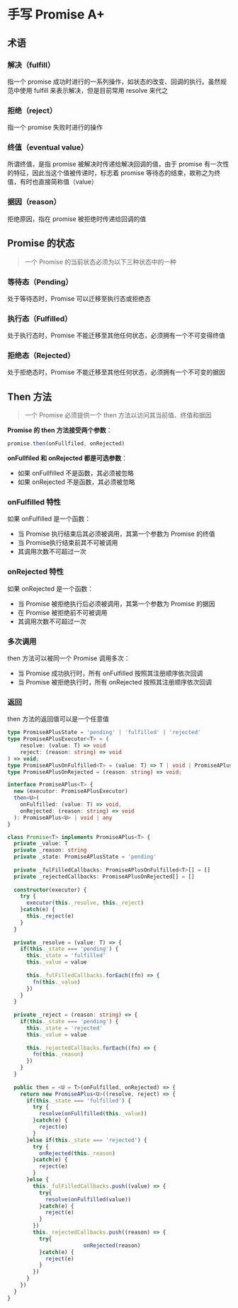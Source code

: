 # 手写 Promise A+

## 术语

### 解决（fulfill）

指一个 promise 成功时进行的一系列操作，如状态的改变、回调的执行。虽然规范中使用 fulfill 来表示解决，但是目前常用 resolve 来代之

### 拒绝（reject）

指一个 promise 失败时进行的操作

### 终值（eventual value）

所谓终值，是指 promise 被解决时传递给解决回调的值，由于 promise 有一次性的特征，因此当这个值被传递时，标志着 promise 等待态的结束，故称之为终值，有时也直接简称值（value）

### 据因（reason）

拒绝原因，指在 promise 被拒绝时传递给回调的值



## Promise 的状态

>   一个 Promise 的当前状态必须为以下三种状态中的一种

### 等待态（Pending）

处于等待态时，Promise 可以迁移至执行态或拒绝态

### 执行态（Fulfilled）

处于执行态时，Promise 不能迁移至其他任何状态，必须拥有一个不可变得终值

### 拒绝态（Rejected）

处于拒绝态时，Promise 不能迁移至其他任何状态，必须拥有一个不可变的据因



## Then 方法

>   一个 Promise 必须提供一个 then 方法以访问其当前值、终值和据因

**Promise 的 then 方法接受两个参数**：

```javascript
promise.then(onFullfiled, onRejected)
```

**onFullfiled 和 onRejected 都是可选参数**：

*   如果 onFullfilled 不是函数，其必须被忽略
*   如果 onRejected 不是函数，其必须被忽略

### onFulfilled 特性

如果 onFulfilled 是一个函数：

*   当 Promise 执行结束后其必须被调用，其第一个参数为 Promise 的终值
*   当 Promise执行结束前其不可被调用
*   其调用次数不可超过一次

### onRejected 特性

如果 onRejected 是一个函数：

*   当 Promise 被拒绝执行后必须被调用，其第一个参数为 Promise 的据因
*   在 Promise 被拒绝前不可被调用
*   其调用次数不可超过一次

### 多次调用

then 方法可以被同一个 Promise 调用多次：

*   当 Promise 成功执行时，所有 onFulfilled 按照其注册顺序依次回调
*   当 Promise 被拒绝执行时，所有 onRejected 按照其注册顺序依次回调

### 返回

then 方法的返回值可以是一个任意值

```typescript
type PromiseAPlusState = 'pending' | 'fulfilled' | 'rejected'
type PromiseAPlusExecutor<T> = (
	resolve: (value: T) => void
	reject: (reason: string) => void
) => void;
type PromiseAPlusOnFulfilled<T> = (value: T) => T | void | PromiseAPlus<T>;
type PromiseAPlusOnRejected = (reason: string) => void;

interface PromiseAPlus<T> {
  new (executor: PromiseAPlusExecutor)
  then<U>(
    onFulfilled: (value: T) => void, 
    onRejected: (reason: string) => void
  ): PromiseAPlus<U> | void | any
}

class Promise<T> implements PromiseAPlus<T> {
  private _value: T 
  private _reason: string
  private _state: PromiseAPlusState = 'pending'
  
  private _fulFilledCallbacks: PromiseAPlusOnFulfilled<T>[] = []
  private _rejectedCallbacks: PromiseAPlusOnRejected[] = []
  
  constructor(executor) {
    try {
      executor(this._resolve, this._reject)
    }catch(e) {
      this._reject(e)
    }
  }
  
  private _resolve = (value: T) => {
    if(this._state === 'pending') {
      this._state = 'fulfilled'
      this._value = value
      
      this._fulFilledCallbacks.forEach((fn) => {
        fn(this._value)
      })
    }
  }
  
  private _reject = (reason: string) => {
    if(this._state === 'pending') {
      this._state = 'rejected'
      this._value = value
      
      this._rejectedCallbacks.forEach((fn) => {
        fn(this._reason)
      })
    }
  }
  
  public then = <U = T>(onFulfilled, onRejected) => {
    return new PromiseAPlus<U>((resolve, reject) => {
      if(this._state === 'fulfilled') {
        try {
          resolve(onFullfilled(this._value))
        }catch(e) {
          reject(e)
        }
      }else if(this._state === 'rejected') {
        try {
          onRejected(this._reason)
        }catch(e) {
          reject(e)
        }
      }else {
        this._fulFilledCallbacks.push((value) => {
          try{
            resolve(onFulfilled(value))
          }catch(e) {
            reject(e)
          }
        })
        this._rejectedCallbacks.push((reason) => {
          try{
						onRejected(reason)
          }catch(e) {
            reject(e)
          }
        })
      }
    })
  }
}
```

